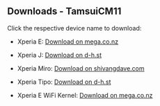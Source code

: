 ## Downloads - TamsuiCM11

Click the respective device name to download:

- Xperia E: [Download on mega.co.nz](https://mega.co.nz/#!d4l20Zba!xwRZ3twq58M5w8Jx6T8CzFQNUKDG_HngmEKM0UF48w0)
- Xperia J: [Download on d-h.st](http://d-h.st/RdK)
- Xperia Miro: [Download on shivangdave.com](http://shivangdave.com/roms.html)
- Xperia Tipo: [Download on d-h.st](http://d-h.st/9sL)

- Xperia E WiFi Kernel: [Download on mega.co.nz](https://mega.co.nz/#!IlkzibSS!Xn9YoudsjJybrULSLka7H0Z0IeqaK6ecVQuK050iVb0)
